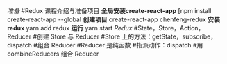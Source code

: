 *准备*
#Redux 课程介绍与准备项目
    **全局安装create-react-app**
        [npm install create-react-app --global
    **创建项目**
        create-react-app chenfeng-redux
    **安装redux**
        yarn add redux
    **运行**
        yarn start
*Redux*
#State，Store，Action，Reducer
#创建 Store 与 Reducer
#Store 上的方法：getState，subscribe，dispatch
#组合 Reducer
#Reducer 是纯函数
#指派动作：dispatch
#用 combineReducers 组合 Reducer
